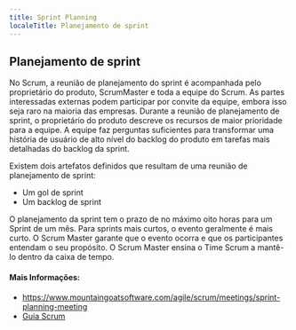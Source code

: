 ```yaml
---
title: Sprint Planning
localeTitle: Planejamento de sprint
---
```

## Planejamento de sprint

No Scrum, a reunião de planejamento do sprint é acompanhada pelo proprietário do produto, ScrumMaster e toda a equipe do Scrum. As partes interessadas externas podem participar por convite da equipe, embora isso seja raro na maioria das empresas. Durante a reunião de planejamento de sprint, o proprietário do produto descreve os recursos de maior prioridade para a equipe. A equipe faz perguntas suficientes para transformar uma história de usuário de alto nível do backlog do produto em tarefas mais detalhadas do backlog da sprint.

Existem dois artefatos definidos que resultam de uma reunião de planejamento de sprint:

*   Um gol de sprint
*   Um backlog de sprint

O planejamento da sprint tem o prazo de no máximo oito horas para um Sprint de um mês. Para sprints mais curtos, o evento geralmente é mais curto. O Scrum Master garante que o evento ocorra e que os participantes entendam o seu propósito. O Scrum Master ensina o Time Scrum a mantê-lo dentro da caixa de tempo.

#### Mais Informações:

*   https://www.mountaingoatsoftware.com/agile/scrum/meetings/sprint-planning-meeting
*   [Guia Scrum](http://www.scrumguides.org/scrum-guide.html)